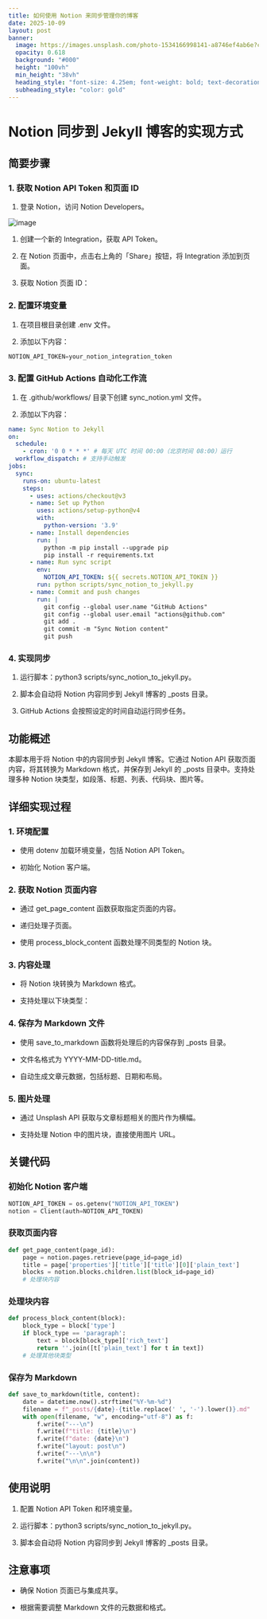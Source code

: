 ```yaml
---
title: 如何使用 Notion 来同步管理你的博客
date: 2025-10-09
layout: post
banner:
  image: https://images.unsplash.com/photo-1534166998141-a8746ef4ab6e?crop=entropy&cs=tinysrgb&fit=max&fm=jpg&ixid=M3w2OTIwMzJ8MHwxfHJhbmRvbXx8fHx8fHx8fDE3NjAwMTk3MDd8&ixlib=rb-4.1.0&q=80&w=1080
  opacity: 0.618
  background: "#000"
  height: "100vh"
  min_height: "38vh"
  heading_style: "font-size: 4.25em; font-weight: bold; text-decoration: underline"
  subheading_style: "color: gold"
---
```


# Notion 同步到 Jekyll 博客的实现方式

## 简要步骤

### 1. 获取 Notion API Token 和页面 ID

1. 登录 Notion，访问 Notion Developers。

![image](https://prod-files-secure.s3.us-west-2.amazonaws.com/a7a0cc5a-89b9-4cda-8686-1fba0ca52f40/d19c1afe-dea5-4312-9333-786b0ba83054/image.png?X-Amz-Algorithm=AWS4-HMAC-SHA256&X-Amz-Content-Sha256=UNSIGNED-PAYLOAD&X-Amz-Credential=ASIAZI2LB466RMNHNLO6%2F20251009%2Fus-west-2%2Fs3%2Faws4_request&X-Amz-Date=20251009T142129Z&X-Amz-Expires=3600&X-Amz-Security-Token=IQoJb3JpZ2luX2VjED4aCXVzLXdlc3QtMiJHMEUCIEeVTaErLAxxgpvs72rxKH93Yp2W%2F%2FY1X9HVNQz1TO1jAiEA%2BSGotaUFsyc6Kcl8iWhDKzvKFnr3VHfyurgdarNb53UqiAQI1%2F%2F%2F%2F%2F%2F%2F%2F%2F%2F%2FARAAGgw2Mzc0MjMxODM4MDUiDM%2FPJbgTGMerScuiAyrcA6%2BUw25KVkXj37EDtXTNTtYa6Kkk2uk09FQeNAbX2hQ4xDIXyNrltC%2Bpp6z69br33TTfGO5UW0phdveb%2BYAc7jpuJSIU%2BmU7SWhjnr9BgQ91NoJ0P2H2EUot9BA1QgKWA97Szpobi1%2BA087%2BygfcZSs6NZVd2yWRzFDyMoHPgyqSe805I9tgAfbRQm3jhjXF42NVVXSRBYBFHdi7%2BqIDX0x0LiUBG0BPIFJ2Qd8aK1GAKs1xvfHPB9LsWt2S%2FfMQFlrLJXqKE3WSf2kQ4Kcl8fRbPShU22SYxD09lzKY2CdkPULxDNL7pi2OakjeyFIwGZxsXgIwnO4W1mfc1oQhHb8jC7wCsjjxWerTkOtpmFsL6Q1Ey6LJu5uAeNLWLQSCk4kuI5gCPaaNYtgs7N1RJTTTNiQNTJ9VZMy1JjuTTPyeEeIRAEbvCtFxOpORD56Bro0AaieGZw1eE4Opvhbi4RctgTh5rJNFQJp3cug4LrQjtj6bnhVaVt1U4%2BRdgr3cE6TXtU%2BSfH96gEeglcYD8tWnFkeu04FSQ6vr5iu1dzmhIWR62XDv0xr9LppnIwWhhykz6tp2%2Bg%2FkoK9u5dm4YtzuLTtIFaADelrGsIWicKTo6FPRpb%2F90qUU3nN%2FMMKCn8cGOqUBAMBhly9ZXHRYybFPGdv52CZ4SOpWROBC7a6bzJCTzuxwgmmd19li2SF7QKkTzi2OEt4QOz8U2iS5jTlytq8%2F8%2FeUEldD9AmclhN6Utraa77FKKoYA40VbrMbw97e%2FnrIYOSkr8JTDusd0Tkzmm%2FtQSW1f2%2FMagU2dqu4VWI1wZFIDV%2Byi7iWQY4fl8J2NOXtiCdTbJqhDjsMWSdI4btcZFAIHX5Z&X-Amz-Signature=671903f78588f7ddcbdaded2f3e214cb2904a19def3a6bc48f6243f5b3976ab3&X-Amz-SignedHeaders=host&x-amz-checksum-mode=ENABLED&x-id=GetObject)

1. 创建一个新的 Integration，获取 API Token。

1. 在 Notion 页面中，点击右上角的「Share」按钮，将 Integration 添加到页面。

1. 获取 Notion 页面 ID：


### 2. 配置环境变量

1. 在项目根目录创建 .env 文件。

1. 添加以下内容：

```javascript
NOTION_API_TOKEN=your_notion_integration_token
```

### 3. 配置 GitHub Actions 自动化工作流

1. 在 .github/workflows/ 目录下创建 sync_notion.yml 文件。

1. 添加以下内容：

```yaml
name: Sync Notion to Jekyll
on:
  schedule:
    - cron: '0 0 * * *' # 每天 UTC 时间 00:00（北京时间 08:00）运行
  workflow_dispatch: # 支持手动触发
jobs:
  sync:
    runs-on: ubuntu-latest
    steps:
      - uses: actions/checkout@v3
      - name: Set up Python
        uses: actions/setup-python@v4
        with:
          python-version: '3.9'
      - name: Install dependencies
        run: |
          python -m pip install --upgrade pip
          pip install -r requirements.txt
      - name: Run sync script
        env:
          NOTION_API_TOKEN: ${{ secrets.NOTION_API_TOKEN }}
        run: python scripts/sync_notion_to_jekyll.py
      - name: Commit and push changes
        run: |
          git config --global user.name "GitHub Actions"
          git config --global user.email "actions@github.com"
          git add .
          git commit -m "Sync Notion content"
          git push
```

### 4. 实现同步

1. 运行脚本：python3 scripts/sync_notion_to_jekyll.py。

1. 脚本会自动将 Notion 内容同步到 Jekyll 博客的 _posts 目录。

1. GitHub Actions 会按照设定的时间自动运行同步任务。

## 功能概述

本脚本用于将 Notion 中的内容同步到 Jekyll 博客。它通过 Notion API 获取页面内容，将其转换为 Markdown 格式，并保存到 Jekyll 的 _posts 目录中。支持处理多种 Notion 块类型，如段落、标题、列表、代码块、图片等。

## 详细实现过程

### 1. 环境配置

- 使用 dotenv 加载环境变量，包括 Notion API Token。

- 初始化 Notion 客户端。

### 2. 获取 Notion 页面内容

- 通过 get_page_content 函数获取指定页面的内容。

- 递归处理子页面。

- 使用 process_block_content 函数处理不同类型的 Notion 块。

### 3. 内容处理

- 将 Notion 块转换为 Markdown 格式。

- 支持处理以下块类型：


### 4. 保存为 Markdown 文件

- 使用 save_to_markdown 函数将处理后的内容保存到 _posts 目录。

- 文件名格式为 YYYY-MM-DD-title.md。

- 自动生成文章元数据，包括标题、日期和布局。

### 5. 图片处理

- 通过 Unsplash API 获取与文章标题相关的图片作为横幅。

- 支持处理 Notion 中的图片块，直接使用图片 URL。

## 关键代码

### 初始化 Notion 客户端

```python
NOTION_API_TOKEN = os.getenv("NOTION_API_TOKEN")
notion = Client(auth=NOTION_API_TOKEN)
```

### 获取页面内容

```python
def get_page_content(page_id):
    page = notion.pages.retrieve(page_id=page_id)
    title = page['properties']['title']['title'][0]['plain_text']
    blocks = notion.blocks.children.list(block_id=page_id)
    # 处理块内容
```

### 处理块内容

```python
def process_block_content(block):
    block_type = block['type']
    if block_type == 'paragraph':
        text = block[block_type]['rich_text']
        return ''.join([t['plain_text'] for t in text])
    # 处理其他块类型
```

### 保存为 Markdown

```python
def save_to_markdown(title, content):
    date = datetime.now().strftime("%Y-%m-%d")
    filename = f"_posts/{date}-{title.replace(' ', '-').lower()}.md"
    with open(filename, "w", encoding="utf-8") as f:
        f.write("---\n")
        f.write(f"title: {title}\n")
        f.write(f"date: {date}\n")
        f.write("layout: post\n")
        f.write("---\n\n")
        f.write("\n\n".join(content))
```

## 使用说明

1. 配置 Notion API Token 和环境变量。

1. 运行脚本：python3 scripts/sync_notion_to_jekyll.py。

1. 脚本会自动将 Notion 内容同步到 Jekyll 博客的 _posts 目录。

## 注意事项

- 确保 Notion 页面已与集成共享。

- 根据需要调整 Markdown 文件的元数据和格式。